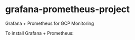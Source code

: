 # grafana-prometheus-project
Grafana + Prometheus for GCP Monitoring

To install Grafana + Prometheus:



